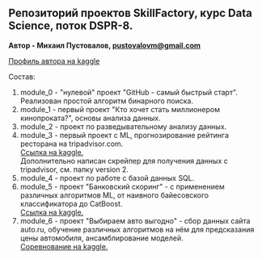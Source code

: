 ## Репозиторий проектов SkillFactory, курс Data Science, поток DSPR-8.
**Автор - Михаил Пустовалов, pustovalovm@gmail.com**  

[Профиль автора на kaggle](https://www.kaggle.com/mikhailpustovalov)

Состав:  

1. module_0 - "нулевой" проект "GitHub - самый быстрый старт". Реализован простой алгоритм бинарного поиска.  
2. module_1 - первый проект "Кто хочет стать миллионером кинопроката?", основы анализа данных. 
3. module_2 - проект по разведывательному анализу данных.
4. module_3 - первый проект с ML, прогнозирование рейтинга ресторана на tripadvisor.com.\
[Ссылка на kaggle.](https://www.kaggle.com/mikhailpustovalov/mikhail-pustovalov-sf-tripadvisor-rating-v1 "Kaggle notebook")\
Дополнительно написан скрейпер для получения данных с tripadvisor, см. папку version 2.
5. module_4 - проект по работе с базой данных SQL.
6. module_5 - проект "Банковский скоринг" - с применением различных алгоритмов ML, от наивного байесовского классификатора до CatBoost.\
[Ссылка на kaggle.](https://www.kaggle.com/mikhailpustovalov/sf-dst-credit-scoring "Kaggle notebook")
7. module_6 - проект "Выбираем авто выгодно" - сбор данных сайта auto.ru, обучение различных алгоритмов на нём для предсказания цены автомобиля, ансамблирование моделей.\
[Соревнование на kaggle.](https://www.kaggle.com/c/sf-dst-car-price-prediction)